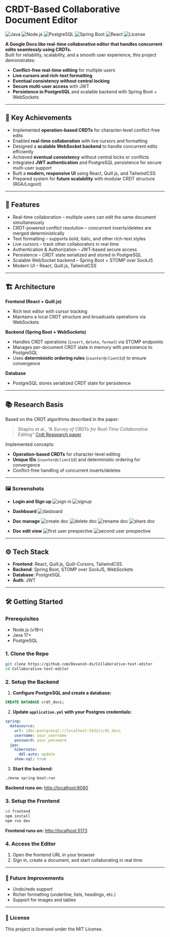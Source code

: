 # CRDT-Based Collaborative Document Editor

![Java](https://img.shields.io/badge/Java-17+-blue)
![Node.js](https://img.shields.io/badge/Node.js-18+-green)
![PostgreSQL](https://img.shields.io/badge/PostgreSQL-14+-blue)
![Spring Boot](https://img.shields.io/badge/Spring%20Boot-3.2+-green)
![React](https://img.shields.io/badge/React-19+-blue)
![License](https://img.shields.io/badge/License-MIT-yellow)

**A Google Docs like real-time collaborative editor that handles concurrent edits seamlessly using CRDTs.**  
Built for reliability, scalability, and a smooth user experience, this project demonstrates:

- **Conflict-free real-time editing** for multiple users
- **Live cursors and rich-text formatting**
- **Eventual consistency without central locking**
- **Secure multi-user access** with JWT
- **Persistence in PostgreSQL** and scalable backend with Spring Boot + WebSockets

---

## 🚀 Key Achievements

- Implemented **operation-based CRDTs** for character-level conflict-free edits
- Enabled **real-time collaboration** with live cursors and formatting
- Designed a **scalable WebSocket backend** to handle concurrent edits efficiently
- Achieved **eventual consistency** without central locks or conflicts
- Integrated **JWT authentication** and PostgreSQL persistence for secure multi-user support
- Built a **modern, responsive UI** using React, Quill.js, and TailwindCSS
- Prepared system for **future scalability** with modular CRDT structure (RGA/Logoot)

---

## 🚀 Features

- Real-time collaboration – multiple users can edit the same document simultaneously
- CRDT-powered conflict resolution – concurrent inserts/deletes are merged deterministically
- Text formatting – supports bold, italic, and other rich-text styles
- Live cursors – track other collaborators in real time
- Authentication & Authorization – JWT-based secure access
- Persistence – CRDT state serialized and stored in PostgreSQL
- Scalable WebSocket backend – Spring Boot + STOMP over SockJS
- Modern UI – React, Quill.js, TailwindCSS

---

## 🏗️ Architecture

**Frontend (React + Quill.js)**

- Rich text editor with cursor tracking
- Maintains a local CRDT structure and broadcasts operations via WebSockets

**Backend (Spring Boot + WebSockets)**

- Handles CRDT operations (`insert`, `delete`, `format`) via STOMP endpoints
- Manages per-document CRDT state in memory with persistence to PostgreSQL
- Uses **deterministic ordering rules** (`counter@clientId`) to ensure convergence

**Database**

- PostgreSQL stores serialized CRDT state for persistence

---

## 📚 Research Basis

Based on the CRDT algorithms described in the paper:

> Shapiro et al., _“A Survey of CRDTs for Real-Time Collaborative Editing”_
> [Crdt Reasearch paper](./CRDT_Research_Paper.pdf)

Implemented concepts:

- **Operation-based CRDTs** for character-level editing
- **Unique IDs** (`counter@clientId`) and deterministic ordering for convergence
- Conflict-free handling of concurrent inserts/deletes

---

### 🖼️ Screenshots

- **Login and Sign up**
  ![sign in](images/signin.png)
  ![signup](images/signup.png)

- **Dashboard**
  ![dasboard](images/dashboard.png)

- **Doc manage**
  ![create doc](images/create.png)
  ![delete doc](images/delete.png)
  ![rename doc](images/rename.png)
  ![share doc](images/share.png)

- **Doc edit view**
  ![first user prespective](images/u1.png)
  ![second user prespective](images/u2.png)

---

## ⚙️ Tech Stack

- **Frontend**: React, Quill.js, Quill-Cursors, TailwindCSS
- **Backend**: Spring Boot, STOMP over SockJS, WebSockets
- **Database**: PostgreSQL
- **Auth**: JWT

---

## 🛠️ Getting Started

### Prerequisites

- Node.js (v18+)
- Java 17+
- PostgreSQL

### 1. Clone the Repo

```bash
git clone https://github.com/Devansh-ds/Collaborative-text-editor
cd Collaborative-text-editor
```

### 2. Setup the Backend

1. **Configure PostgreSQL and create a database:**

```sql
CREATE DATABASE crdt_docs;
```

2. **Update `application.yml` with your Postgres credentials:**

```yaml
spring:
  datasource:
    url: jdbc:postgresql://localhost:5432/crdt_docs
    username: your_username
    password: your_password
  jpa:
    hibernate:
      ddl-auto: update
    show-sql: true
```

3. **Start the backend:**

```bash
./mvnw spring-boot:run
```

**Backend runs on:** [http://localhost:8080](http://localhost:8080)

### 3. Setup the Frontend

```bash
cd frontend
npm install
npm run dev
```

**Frontend runs on:** [http://localhost:5173](http://localhost:5173)

### 4. Access the Editor

1. Open the frontend URL in your browser
2. Sign in, create a document, and start collaborating in real time

---

### 🔮 Future Improvements

- Undo/redo support
- Richer formatting (underline, lists, headings, etc.)
- Support for images and tables

---

### 📝 License

This project is licensed under the MIT License.
